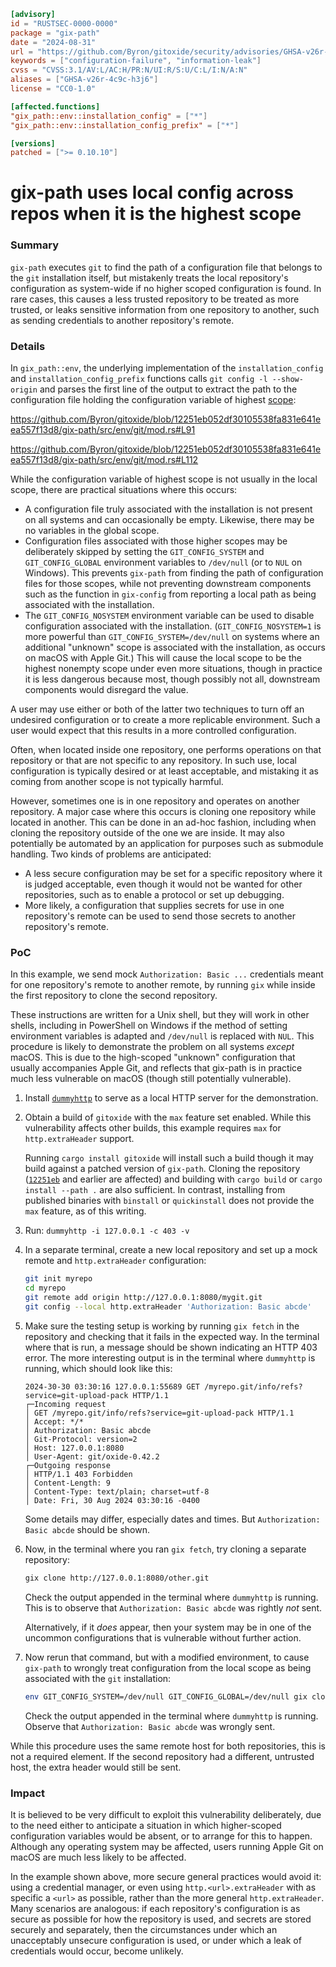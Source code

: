 ```toml
[advisory]
id = "RUSTSEC-0000-0000"
package = "gix-path"
date = "2024-08-31"
url = "https://github.com/Byron/gitoxide/security/advisories/GHSA-v26r-4c9c-h3j6"
keywords = ["configuration-failure", "information-leak"]
cvss = "CVSS:3.1/AV:L/AC:H/PR:N/UI:R/S:U/C:L/I:N/A:N"
aliases = ["GHSA-v26r-4c9c-h3j6"]
license = "CC0-1.0"

[affected.functions]
"gix_path::env::installation_config" = ["*"]
"gix_path::env::installation_config_prefix" = ["*"]

[versions]
patched = [">= 0.10.10"]
```

# gix-path uses local config across repos when it is the highest scope

### Summary

`gix-path` executes `git` to find the path of a configuration file that belongs to the `git` installation itself, but mistakenly treats the local repository's configuration as system-wide if no higher scoped configuration is found. In rare cases, this causes a less trusted repository to be treated as more trusted, or leaks sensitive information from one repository to another, such as sending credentials to another repository's remote.

### Details

In `gix_path::env`, the underlying implementation of the `installation_config` and `installation_config_prefix` functions calls `git config -l --show-origin` and parses the first line of the output to extract the path to the configuration file holding the configuration variable of highest [scope](https://git-scm.com/docs/git-config#SCOPES):

https://github.com/Byron/gitoxide/blob/12251eb052df30105538fa831e641eea557f13d8/gix-path/src/env/git/mod.rs#L91

https://github.com/Byron/gitoxide/blob/12251eb052df30105538fa831e641eea557f13d8/gix-path/src/env/git/mod.rs#L112

While the configuration variable of highest scope is not usually in the local scope, there are practical situations where this occurs:

- A configuration file truly associated with the installation is not present on all systems and can occasionally be empty. Likewise, there may be no variables in the global scope.
- Configuration files associated with those higher scopes may be deliberately skipped by setting the `GIT_CONFIG_SYSTEM` and `GIT_CONFIG_GLOBAL` environment variables to `/dev/null` (or to `NUL` on Windows). This prevents `gix-path` from finding the path of configuration files for those scopes, while not preventing downstream components such as the function in `gix-config` from reporting a local path as being associated with the installation.
- The `GIT_CONFIG_NOSYSTEM` environment variable can be used to disable configuration associated with the installation. (`GIT_CONFIG_NOSYSTEM=1` is more powerful than `GIT_CONFIG_SYSTEM=/dev/null` on systems where an additional "unknown" scope is associated with the installation, as occurs on macOS with Apple Git.) This will cause the local scope to be the highest nonempty scope under even more situations, though in practice it is less dangerous because most, though possibly not all, downstream components would disregard the value.

A user may use either or both of the latter two techniques to turn off an undesired configuration or to create a more replicable environment. Such a user would expect that this results in a more controlled configuration.

Often, when located inside one repository, one performs operations on that repository or that are not specific to any repository. In such use, local configuration is typically desired or at least acceptable, and mistaking it as coming from another scope is not typically harmful.

However, sometimes one is in one repository and operates on another repository. A major case where this occurs is cloning one repository while located in another. This can be done in an ad-hoc fashion, including when cloning the repository outside of the one we are inside. It may also potentially be automated by an application for purposes such as submodule handling. Two kinds of problems are anticipated:

- A less secure configuration may be set for a specific repository where it is judged acceptable, even though it would not be wanted for other repositories, such as to enable a protocol or set up debugging.
- More likely, a configuration that supplies secrets for use in one repository's remote can be used to send those secrets to another repository's remote.

### PoC

In this example, we send mock `Authorization: Basic ...` credentials meant for one repository's remote to another remote, by running `gix` while inside the first repository to clone the second repository.

These instructions are written for a Unix shell, but they will work in other shells, including in PowerShell on Windows if the method of setting environment variables is adapted and `/dev/null` is replaced with `NUL`. This procedure is likely to demonstrate the problem on all systems *except* macOS. This is due to the high-scoped "unknown" configuration that usually accompanies Apple Git, and reflects that gix-path is in practice much less vulnerable on macOS (though still potentially vulnerable).

1. Install [`dummyhttp`](https://crates.io/crates/dummyhttp) to serve as a local HTTP server for the demonstration.

2. Obtain a build of `gitoxide` with the `max` feature set enabled. While this vulnerability affects other builds, this example requires `max` for `http.extraHeader` support.

   Running `cargo install gitoxide` will install such a build though it may build against a patched version of `gix-path`. Cloning the repository ([`12251eb`](https://github.com/Byron/gitoxide/commit/12251eb052df30105538fa831e641eea557f13d8) and earlier are affected) and building with `cargo build` or `cargo install --path .` are also sufficient. In contrast, installing from published binaries with `binstall` or `quickinstall` does not provide the `max` feature, as of this writing.

3. Run: `dummyhttp -i 127.0.0.1 -c 403 -v`

4. In a separate terminal, create a new local repository and set up a mock remote and `http.extraHeader` configuration:

   ```sh
   git init myrepo
   cd myrepo
   git remote add origin http://127.0.0.1:8080/mygit.git
   git config --local http.extraHeader 'Authorization: Basic abcde'
   ```

5. Make sure the testing setup is working by running `gix fetch` in the repository and checking that it fails in the expected way. In the terminal where that is run, a message should be shown indicating an HTTP 403 error. The more interesting output is in the terminal where `dummyhttp` is running, which should look like this:

   ```text
   2024-30-30 03:30:16 127.0.0.1:55689 GET /myrepo.git/info/refs?service=git-upload-pack HTTP/1.1
   ┌─Incoming request
   │ GET /myrepo.git/info/refs?service=git-upload-pack HTTP/1.1
   │ Accept: */*
   │ Authorization: Basic abcde
   │ Git-Protocol: version=2
   │ Host: 127.0.0.1:8080
   │ User-Agent: git/oxide-0.42.2
   ┌─Outgoing response
   │ HTTP/1.1 403 Forbidden
   │ Content-Length: 9
   │ Content-Type: text/plain; charset=utf-8
   │ Date: Fri, 30 Aug 2024 03:30:16 -0400
   ```

   Some details may differ, especially dates and times. But `Authorization: Basic abcde` should be shown.

6. Now, in the terminal where you ran `gix fetch`, try cloning a separate repository:

   ```sh
   gix clone http://127.0.0.1:8080/other.git
   ```

   Check the output appended in the terminal where `dummyhttp` is running. This is to observe that `Authorization: Basic abcde` was rightly *not* sent.

   Alternatively, if it *does* appear, then your system may be in one of the uncommon configurations that is vulnerable without further action.

7. Now rerun that command, but with a modified environment, to cause `gix-path` to wrongly treat configuration from the local scope as being associated with the `git` installation:

   ```sh
   env GIT_CONFIG_SYSTEM=/dev/null GIT_CONFIG_GLOBAL=/dev/null gix clone http://127.0.0.1:8080/other.git
   ```

   Check the output appended in the terminal where `dummyhttp` is running. Observe that `Authorization: Basic abcde` was wrongly sent.

While this procedure uses the same remote host for both repositories, this is not a required element. If the second repository had a different, untrusted host, the extra header would still be sent.

### Impact

It is believed to be very difficult to exploit this vulnerability deliberately, due to the need either to anticipate a situation in which higher-scoped configuration variables would be absent, or to arrange for this to happen. Although any operating system may be affected, users running Apple Git on macOS are much less likely to be affected.

In the example shown above, more secure general practices would avoid it: using a credential manager, or even using `http.<url>.extraHeader` with as specific a `<url>` as possible, rather than the more general `http.extraHeader`. Many scenarios are analogous: if each repository's configuration is as secure as possible for how the repository is used, and secrets are stored securely and separately, then the circumstances under which an unacceptably unsecure configuration is used, or under which a leak of credentials would occur, become unlikely.
